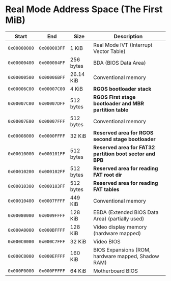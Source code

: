 # Real Mode Address Space (The First MiB)

| Start        | End          | Size       | Description                                               |
| ------------ | ------------ | -----------| ----------------------------------------------------------|
| `0x00000000` | `0x000003FF` | 1 KiB      | Real Mode IVT (Interrupt Vector Table)                    |
| `0x00000400` | `0x000004FF` | 256 bytes  | BDA (BIOS Data Area)                                      |
| `0x00000500` | `0x00006BFF` | 26.14 KiB  | Conventional memory                                       |
| `0x00006C00` | `0x00007C00` | 4 KiB      | **RGOS bootloader stack**                                 |  
| `0x00007C00` | `0x00007DFF` | 512 bytes  | **RGOS First stage bootloader and MBR partition table**   |
| `0x00007E00` | `0x00007FFF` | 512 bytes  | Conventional memory                                       |
| `0x00008000` | `0x0000FFFF` | 32 KiB     | **Reserved area for RGOS second stage bootloader**        |
| `0x00010000` | `0x000101FF` | 512 bytes  | **Reserved area for FAT32 partition boot sector and BPB** |
| `0x00010200` | `0x000102FF` | 512 bytes  | **Reserved area for reading FAT root dir**                |
| `0x00010300` | `0x000103FF` | 512 bytes  | **Reserved area for reading FAT tables**                  |
| `0x00010400` | `0x0007FFFF` | 449 KiB    | Conventional memory                                       |
| `0x00080000` | `0x0009FFFF` | 128 KiB    | EBDA (Extended BIOS Data Area) (partially used)           |
| `0x000A0000` | `0x000BFFFF` | 128 KiB    | Video display memory (hardware mapped)                    |
| `0x000C0000` | `0x000C7FFF` | 32 KiB     | Video BIOS                                                |
| `0x000C8000` | `0x000EFFFF` | 160 KiB    | BIOS Expansions (ROM, hardware mapped, Shadow RAM)        |
| `0x000F0000` | `0x000FFFFF` | 64 KiB     | Motherboard BIOS                                          |